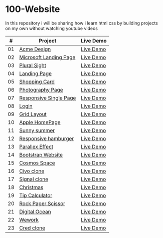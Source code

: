 # 100-Website
In this repository i will be sharing how i learn html css by building projects on my own without watching youtube videos

|  #  | Project                                                                                                                     | Live Demo                                                                         |
| :-: | --------------------------------------------------------------------------------------------------------------------------- | --------------------------------------------------------------------------------- |
| 01  | [Acme Design](https://www.github.com/danishhansari/100-Website)                             | [Live Demo](https://01-acme-design.vercel.app/)               |
| 02  | [Microsoft Landing Page](https://www.github.com/danishhansari/100-Website)                               | [Live Demo](https://microsoftlanding.pages.dev/)                |
| 03  | [Plural Sight](https://www.github.com/danishhansari/100-Website-animation)                       | [Live Demo](https://pluralsight.pages.dev/) |
| 04  | [Landing Page](https://www.github.com/danishhansari/100-Website)                          | [Live Demo](https://landingpage-5k9.pages.dev/)          |
| 05  | [Shopping Card](https://www.github.com/danishhansari/100-Website)                               | [Live Demo](https://shoppingcard.pages.dev/)                |
| 06  | [Photography Page](https://www.github.com/danishhansari/100-Website)                           | [Live Demo](https://photographypage.pages.dev/)              |
| 07  | [Responsive Single Page](https://www.github.com/danishhansari/100-Website)                       | [Live Demo](https://responsivesinglepage.vercel.app/)            |
| 08  | [Login](https://www.github.com/danishhansari/100-Website)                                         | [Live Demo](https://08-login.vercel.app/)                     |
| 09  | [Grid Layout](https://www.github.com/danishhansari/100-Website)                                     | [Live Demo](https://09-grid-layout.vercel.app/)                   |
| 10  | [Apple HomePage](https://www.github.com/danishhansari/100-Website)                                         | [Live Demo]()                     |
| 11  | [Sunny summer](https://www.github.com/danishhansari/100-Website)                               | [Live Demo](https://sunnysummer.vercel.app/)                |
| 12  | [Responsive hamburger](https://www.github.com/danishhansari/100-Website)                                   | [Live Demo](https://responsivehamburger.vercel.app/)                  |
| 13  | [Parallex Effect](https://www.github.com/danishhansari/100-Website)                   | [Live Demo](https://parallexeffect.vercel.app/)          |
| 14  | [Bootstrap Website](https://www.github.com/danishhansari/100-Website)                     | [Live Demo](https://frontendbootcamp.vercel.app/)           |
| 15  | [Cosmos Space](https://www.github.com/danishhansari/100-Website)                   | [Live Demo](https://cosmosspace.vercel.app/)          |
| 16  | [Civo clone](https://www.github.com/danishhansari/100-Website)                                     | [Live Demo](https://civocloud.vercel.app/)                   |
| 17  | [Signal clone](https://www.github.com/danishhansari/100-Website)                                         | [Live Demo](https://signalsms.vercel.app/)                     |
| 18  | [Christmas](https://www.github.com/danishhansari/100-Website)                         | [Live Demo](https://christmasgreet.vercel.app/)             |
| 19  | [Tip Calculator](https://www.github.com/danishhansari/100-Website)                                     | [Live Demo](https://tippcalculator.vercel.app/)                   |
| 20  | [Rock Paper Scissor](https://www.github.com/danishhansari/100-Website)                   | [Live Demo](https://rockpaperscissorr.vercel.app/)          |
| 21  | [Digital Ocean](https://www.github.com/danishhansari/100-Website)                                     | [Live Demo](https://50projects50days.com/projects/sticky-navbar/)                   |
| 22  | [Wework](https://www.github.com/danishhansari/100-Website)                                     | [Live Demo](https://www.weworkk.vercel.app)                   |
| 23  | [Cred clone](https://www.github.com/danishhansari/100-Website)                               | [Live Demo](https://credd.vercel.app/)                |